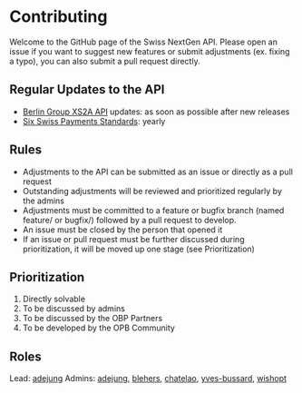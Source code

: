 # Contributing

Welcome to the GitHub page of the Swiss NextGen API. Please open an issue if you want to suggest new features or submit adjustments (ex. fixing a typo), you can also submit a pull request directly.

## Regular Updates to the API

- [Berlin Group XS2A API](https://www.berlin-group.org/nextgenpsd2-downloads) updates: as soon as possible after new releases
- [Six Swiss Payments Standards](https://www.six-group.com/en/products-services/banking-services/standardization/iso-payments.html): yearly

## Rules

- Adjustments to the API can be submitted as an issue or directly as a pull request
- Outstanding adjustments will be reviewed and prioritized regularly by the admins
- Adjustments must be committed to a feature or bugfix branch (named feature/<name> or bugfix/<name>) followed by a pull request to develop.
- An issue must be closed by the person that opened it
- If an issue or pull request must be further discussed during prioritization, it will be moved up one stage (see Prioritization)

## Prioritization

1. Directly solvable
2. To be discussed by admins
3. To be discussed by the OBP Partners
4. To be developed by the OPB Community

## Roles

Lead: [adejung](https://github.com/adejung)
Admins: [adejung](https://github.com/adejung), [blehers](https://github.com/blehers), [chatelao](https://github.com/chatelao), [yves-bussard](https://github.com/yves-bussard), [wishopt](https://github.com/wishopt)